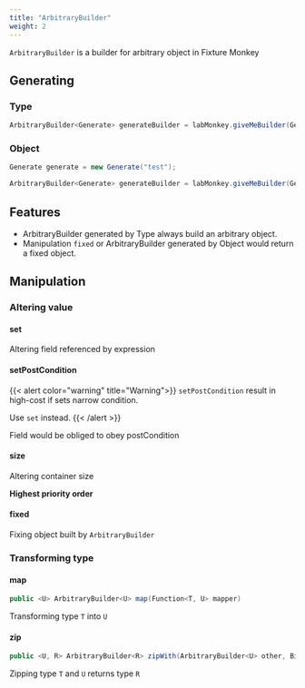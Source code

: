 ```yaml
---
title: "ArbitraryBuilder"
weight: 2
---
```


`ArbitraryBuilder` is a builder for arbitrary object in Fixture Monkey

## Generating
### Type
```java
ArbitraryBuilder<Generate> generateBuilder = labMonkey.giveMeBuilder(Generate.class);
```

### Object
```java
Generate generate = new Generate("test");

ArbitraryBuilder<Generate> generateBuilder = labMonkey.giveMeBuilder(Generate.class);
```


## Features
* ArbitraryBuilder generated by Type always build an arbitrary object. 
* Manipulation `fixed` or ArbitraryBuilder generated by Object would return a fixed object.


## Manipulation
### Altering value
#### set
Altering field referenced by expression

#### setPostCondition
{{< alert color="warning" title="Warning">}}
`setPostCondition` result in high-cost if sets narrow condition.

Use `set` instead. 
{{< /alert >}}

Field would be obliged to obey postCondition 


#### size
Altering container size

**Highest priority order**

#### fixed
Fixing object built by `ArbitraryBuilder`

### Transforming type 
#### map
```java
public <U> ArbitraryBuilder<U> map(Function<T, U> mapper)
```

Transforming type `T` into `U`

#### zip
```java
public <U, R> ArbitraryBuilder<R> zipWith(ArbitraryBuilder<U> other, BiFunction<T, U, R> combinator)
```

Zipping type `T` and `U` returns type `R`
